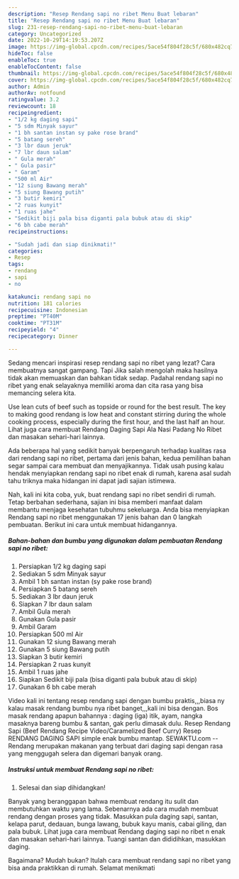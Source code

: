 ```yaml
---
description: "Resep Rendang sapi no ribet Menu Buat lebaran"
title: "Resep Rendang sapi no ribet Menu Buat lebaran"
slug: 231-resep-rendang-sapi-no-ribet-menu-buat-lebaran
category: Uncategorized
date: 2022-10-29T14:19:53.207Z
image: https://img-global.cpcdn.com/recipes/5ace54f804f28c5f/680x482cq70/rendang-sapi-no-ribet-foto-resep-utama.jpg
hideToc: false
enableToc: true
enableTocContent: false
thumbnail: https://img-global.cpcdn.com/recipes/5ace54f804f28c5f/680x482cq70/rendang-sapi-no-ribet-foto-resep-utama.jpg
cover: https://img-global.cpcdn.com/recipes/5ace54f804f28c5f/680x482cq70/rendang-sapi-no-ribet-foto-resep-utama.jpg
author: Admin
authorAv: notfound
ratingvalue: 3.2
reviewcount: 18
recipeingredient:
- "1/2 kg daging sapi"
- "5 sdm Minyak sayur"
- "1 bh santan instan sy pake rose brand"
- "5 batang sereh"
- "3 lbr daun jeruk"
- "7 lbr daun salam"
- " Gula merah"
- " Gula pasir"
- " Garam"
- "500 ml Air"
- "12 siung Bawang merah"
- "5 siung Bawang putih"
- "3 butir kemiri"
- "2 ruas kunyit"
- "1 ruas jahe"
- "Sedikit biji pala bisa diganti pala bubuk atau di skip"
- "6 bh cabe merah"
recipeinstructions:

- "Sudah jadi dan siap dinikmati!"
categories:
- Resep
tags:
- rendang
- sapi
- no

katakunci: rendang sapi no 
nutrition: 181 calories
recipecuisine: Indonesian
preptime: "PT40M"
cooktime: "PT31M"
recipeyield: "4"
recipecategory: Dinner

---
```



Sedang mencari inspirasi resep rendang sapi no ribet yang lezat? Cara membuatnya sangat gampang. Tapi Jika salah mengolah maka hasilnya tidak akan memuaskan dan bahkan tidak sedap. Padahal rendang sapi no ribet yang enak selayaknya memiliki aroma dan cita rasa yang bisa memancing selera kita.


Use lean cuts of beef such as topside or round for the best result. The key to making good rendang is low heat and constant stirring during the whole cooking process, especially during the first hour, and the last half an hour. Lihat juga cara membuat Rendang Daging Sapi Ala Nasi Padang No Ribet dan masakan sehari-hari lainnya.

Ada beberapa hal yang sedikit banyak berpengaruh terhadap kualitas rasa dari rendang sapi no ribet, pertama dari jenis bahan, kedua pemilihan bahan segar sampai cara membuat dan menyajikannya. Tidak usah pusing kalau hendak menyiapkan rendang sapi no ribet enak di rumah, karena asal sudah tahu triknya maka hidangan ini dapat jadi sajian istimewa.


Nah, kali ini kita coba, yuk, buat rendang sapi no ribet sendiri di rumah. Tetap berbahan sederhana, sajian ini bisa memberi manfaat dalam membantu menjaga kesehatan tubuhmu sekeluarga. Anda bisa menyiapkan Rendang sapi no ribet menggunakan 17 jenis bahan dan 0 langkah pembuatan. Berikut ini cara untuk membuat hidangannya.

<!--inarticleads1-->

##### Bahan-bahan dan bumbu yang digunakan dalam pembuatan Rendang sapi no ribet:

1. Persiapkan 1/2 kg daging sapi
1. Sediakan 5 sdm Minyak sayur
1. Ambil 1 bh santan instan (sy pake rose brand)
1. Persiapkan 5 batang sereh
1. Sediakan 3 lbr daun jeruk
1. Siapkan 7 lbr daun salam
1. Ambil  Gula merah
1. Gunakan  Gula pasir
1. Ambil  Garam
1. Persiapkan 500 ml Air
1. Gunakan 12 siung Bawang merah
1. Gunakan 5 siung Bawang putih
1. Siapkan 3 butir kemiri
1. Persiapkan 2 ruas kunyit
1. Ambil 1 ruas jahe
1. Siapkan Sedikit biji pala (bisa diganti pala bubuk atau di skip)
1. Gunakan 6 bh cabe merah


Video kali ini tentang resep rendang sapi dengan bumbu praktis,,,biasa ny kalau masak rendang bumbu nya ribet banget,,,kali ini bisa dengan. Bos masak rendang apapun bahannya : daging (iga) itik, ayam, nangka masaknya bareng bumbu &amp; santan, gak perlu dimasak dulu. Resep Rendang Sapi (Beef Rendang Recipe Video/Caramelized Beef Curry) Resep RENDANG DAGING SAPI simple enak bumbu mantap. SEWAKTU.com -- Rendang merupakan makanan yang terbuat dari daging sapi dengan rasa yang menggugah selera dan digemari banyak orang. 

<!--inarticleads2-->

##### Instruksi untuk membuat Rendang sapi no ribet:


1. Selesai dan siap dihidangkan!

Banyak yang beranggapan bahwa membuat rendang itu sulit dan membutuhkan waktu yang lama. Sebenarnya ada cara mudah membuat rendang dengan proses yang tidak. Masukkan pula daging sapi, santan, kelapa parut, dedauan, bunga lawang, bubuk kayu manis, cabai giling, dan pala bubuk. Lihat juga cara membuat Rendang daging sapi no ribet n enak dan masakan sehari-hari lainnya. Tuangi santan dan dididihkan, masukkan daging. 

Bagaimana? Mudah bukan? Itulah cara membuat rendang sapi no ribet yang bisa anda praktikkan di rumah. Selamat menikmati
